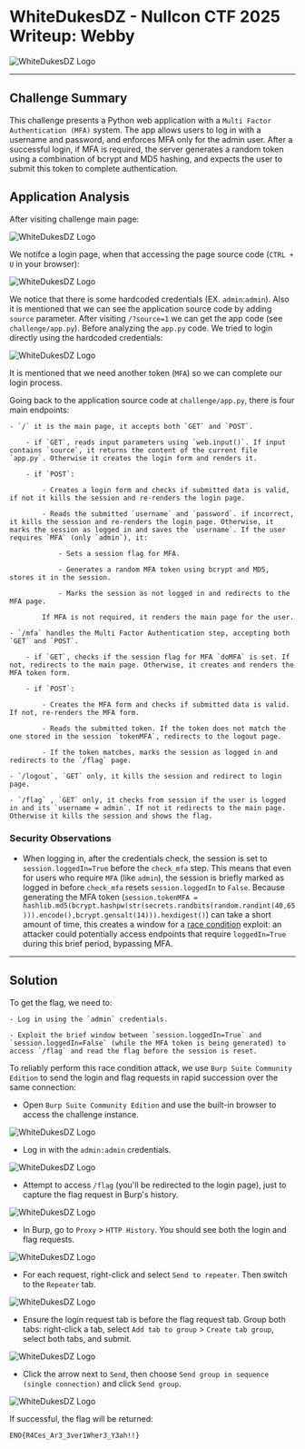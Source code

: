 # WhiteDukesDZ - Nullcon CTF 2025 Writeup: Webby

![WhiteDukesDZ Logo](challenge/web-webby-challenge.png)

---

## Challenge Summary

This challenge presents a Python web application with a `Multi Factor Authentication (MFA)` system. The app allows users to log in with a username and password, and enforces MFA only for the admin user. After a successful login, if MFA is required, the server generates a random token using a combination of bcrypt and MD5 hashing, and expects the user to submit this token to complete authentication.

## Application Analysis

After visiting challenge main page:

![WhiteDukesDZ Logo](demonstration/web-webby-index.png)

We notifce a login page, when that accessing the page source code (`CTRL + U` in your browser):

![WhiteDukesDZ Logo](demonstration/web-webby-source-code.png)

We notice that there is some hardcoded credentials (EX. `admin`:`admin`). Also it is mentioned that we can see the application source code by adding `source` parameter. After visiting `/?source=1` we can get the app code (see `challenge/app.py`). Before analyzing the `app.py` code. We tried to login directly using the hardcoded credentials:

![WhiteDukesDZ Logo](demonstration/web-webby-mfa.png)

It is mentioned that we need another token (`MFA`) so we can complete our login process.

Going back to the application source code at `challenge/app.py`, there is four main endpoints:

    - `/` it is the main page, it accepts both `GET` and `POST`.

        - if `GET`, reads input parameters using `web.input()`. If input contains `source`, it returns the content of the current file `app.py`. Otherwise it creates the login form and renders it.

        - if `POST`: 
            
            - Creates a login form and checks if submitted data is valid, if not it kills the session and re-renders the login page.

            - Reads the submitted `username` and `password`. if incorrect, it kills the session and re-renders the login page. Otherwise, it marks the session as logged in and saves the `username`. If the user requires `MFA` (only `admin`), it:

                - Sets a session flag for MFA.

                - Generates a random MFA token using bcrypt and MD5, stores it in the session.

                - Marks the session as not logged in and redirects to the MFA page.

            If MFA is not required, it renders the main page for the user.

    - `/mfa` handles the Multi Factor Authentication step, accepting both `GET` and `POST`.

        - if `GET`, checks if the session flag for MFA `doMFA` is set. If not, redirects to the main page. Otherwise, it creates and renders the MFA token form.

        - if `POST`:

            - Creates the MFA form and checks if submitted data is valid. If not, re-renders the MFA form.

            - Reads the submitted token. If the token does not match the one stored in the session `tokenMFA`, redirects to the logout page.

            - If the token matches, marks the session as logged in and redirects to the `/flag` page.

    - `/logout`, `GET` only, it kills the session and redirect to login page.

    - `/flag` , `GET` only, it checks from session if the user is logged in and its `username = admin`. If not it redirects to the main page. Otherwise it kills the session and shows the flag.



### Security Observations

- When logging in, after the credentials check, the session is set to `session.loggedIn=True` before the `check_mfa` step. This means that even for users who require `MFA` (like `admin`), the session is briefly marked as logged in before `check_mfa` resets `session.loggedIn` to `False`. Because generating the MFA token (`session.tokenMFA = hashlib.md5(bcrypt.hashpw(str(secrets.randbits(random.randint(40,65))).encode(),bcrypt.gensalt(14))).hexdigest()`) can take a short amount of time, this creates a window for a <ins>race condition</ins> exploit: an attacker could potentially access endpoints that require `loggedIn=True` during this brief period, bypassing MFA.

---

## Solution

To get the flag, we need to:

    - Log in using the `admin` credentials.

    - Exploit the brief window between `session.loggedIn=True` and `session.loggedIn=False` (while the MFA token is being generated) to access `/flag` and read the flag before the session is reset.

To reliably perform this race condition attack, we use `Burp Suite Community Edition` to send the login and flag requests in rapid succession over the same connection:

- Open `Burp Suite Community Edition` and use the built-in browser to access the challenge instance.

![WhiteDukesDZ Logo](solution/web-webby-burp1.png)

- Log in with the `admin:admin` credentials.

![WhiteDukesDZ Logo](solution/web-webby-burp2.png)

- Attempt to access `/flag` (you'll be redirected to the login page), just to capture the flag request in Burp's history.

![WhiteDukesDZ Logo](solution/web-webby-burp3.png)

- In Burp, go to `Proxy` > `HTTP History`. You should see both the login and flag requests.

![WhiteDukesDZ Logo](solution/web-webby-burp4.png)

- For each request, right-click and select `Send to repeater`. Then switch to the `Repeater` tab.

![WhiteDukesDZ Logo](solution/web-webby-burp5.png)

- Ensure the login request tab is before the flag request tab. Group both tabs: right-click a tab, select `Add tab to group` > `Create tab group`, select both tabs, and submit.

![WhiteDukesDZ Logo](solution/web-webby-burp6.png)

- Click the arrow next to `Send`, then choose `Send group in sequence (single connection)` and click `Send group`.

![WhiteDukesDZ Logo](solution/web-webby-burp7.png)

If successful, the flag will be returned:

```data
ENO{R4Ces_Ar3_3ver1Wher3_Y3ah!!}
```





